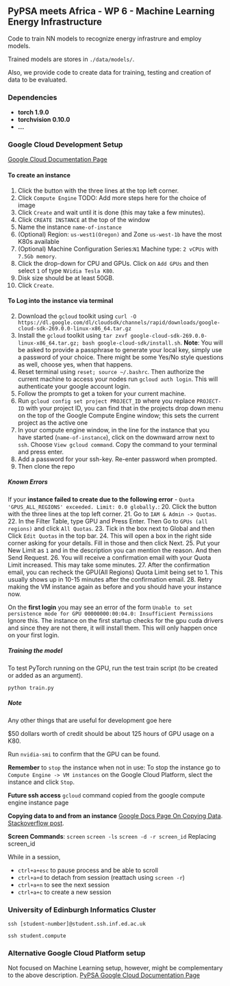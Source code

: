 ## PyPSA meets Africa - WP 6 - Machine Learning Energy Infrastructure

Code to train NN models to recognize energy infrastrure and employ models.

Trained models are stores in ```./data/models/```.

Also, we provide code to create data for training, testing and creation of data to be evaluated.


### Dependencies

* **torch 1.9.0**
* **torchvision 0.10.0**
* **...**


### Google Cloud Development Setup

[Google Cloud Documentation Page](https://cloud.google.com/docs/)

#### To create an instance
1. Click the button with the three lines at the top left corner.
2. Click ```Compute Engine```
TODO: Add more steps here for the choice of image
9. Click ```Create``` and wait until it is done (this may take a few minutes).
12. Click  ```CREATE INSTANCE```  at the top of the window
13. Name the instance ```name-of-instance```
14. (Optional) Region: ```us-west1(Oregon)``` and Zone ```us-west-1b``` have the most K80s available
15. (Optional) Machine Configuration Series:```N1``` Machine type: ```2 vCPUs``` with ```7.5Gb memory```.
16. Click the drop-down for CPU and GPUs. Click on ```Add GPUs``` and then select `1` of type ```NVidia Tesla K80```.
17. Disk size should be at least 50GB. 
18. Click ```Create```.

#### To Log into the instance via terminal
2. Download the `gcloud` toolkit using ```curl -O https://dl.google.com/dl/cloudsdk/channels/rapid/downloads/google-cloud-sdk-269.0.0-linux-x86_64.tar.gz```
3. Install the `gcloud` toolkit using ```tar zxvf google-cloud-sdk-269.0.0-linux-x86_64.tar.gz; bash google-cloud-sdk/install.sh```.
**Note**: You will be asked to provide a passphrase to generate your local key, simply use a password of your choice. There might be some Yes/No style questions as well, choose yes, when that happens.
4. Reset terminal using ```reset; source ~/.bashrc```. Then authorize the current machine to access your nodes run ```gcloud auth login```. This will authenticate your google account login.
3. Follow the prompts to get a token for your current machine.
4. Run ```gcloud config set project PROJECT_ID``` where you replace `PROJECT-ID` with your project ID, you can find that in the projects drop down menu on the top of the Google Compute Engine window; this sets the current project as the active one
5. In your compute engine window, in the line for the instance  that you have started (`name-of-instance`), click on the downward arrow next to ```ssh```. Choose ```View gcloud command```. Copy the command to your terminal and press enter.
6. Add a password for your ssh-key. Re-enter password when prompted.
11. Then clone the repo

##### Known Errors
If your **instance failed to create due to the following error** - ```Quota 'GPUS_ALL_REGIONS' exceeded. Limit: 0.0 globally.```:
20. Click the button with the three lines at the top left corner.
21. Go to ```IAM & Admin -> Quotas```.
22. In the Filter Table, type GPU and Press Enter. Then Go to ```GPUs (all regions)``` and click ```All Quotas```.
23. Tick in the box next to Global and then Click ```Edit Quotas``` in the top bar. 
24. This will open a box in the right side corner asking for your details. Fill in those and then click Next.
25. Put your New Limit as ```1``` and in the description you can mention the reason. And then Send Request. 
26. You will receive a confirmation email with your Quota Limit increased. This may take some minutes.
27. After the confirmation email, you can recheck the GPU(All Regions) Quota Limit being set to 1. This usually shows up in 10-15 minutes after the confirmation email. 
28. Retry making the VM instance again as before and you should have your instance now. 

On the **first login** you may see an error of the form `Unable to set persistence mode for GPU 00000000:00:04.0: Insufficient Permissions`
Ignore this.  The instance on the first startup checks for the gpu cuda drivers and since they are not there, it will install them. This will only happen once on your first login.


##### Training the model 
To test PyTorch running on the GPU, run the test train script (to be created or added as an argument).
```
python train.py
```

##### Note
Any other things that are useful for development goe here

$50 dollars worth of credit should be about 125 hours of GPU usage on a K80.

Run ```nvidia-smi``` to confirm that the GPU can be found.

**Remember** to ```stop``` the instance when not in use:
To stop the instance go to `Compute Engine -> VM instances` on the Google Cloud Platform, slect the instance and click ```Stop```.

**Future ssh access** `gcloud` command copied from the google compute engine instance page

**Copying data to and from an instance**
[Google Docs Page On Copying Data](https://cloud.google.com/filestore/docs/copying-data).
[Stackoverflow post](https://stackoverflow.com/questions/27857532/rsync-to-google-compute-engine-instance-from-jenkins).

**Screen Commands**:
```screen```
```screen -ls```
```screen -d -r screen_id```  Replacing screen_id 

While in a session,
- ```ctrl+a+esc``` to pause process and be able to scroll
- ```ctrl+a+d``` to detach from session (reattach using ```screen -r```)
- ```ctrl+a+n``` to see the next session
- ```ctrl+a+c``` to create a new session


### University of Edinburgh Informatics Cluster

```
ssh [student-number]@student.ssh.inf.ed.ac.uk
```
```
ssh student.compute
```
### Alternative Google Cloud Platform setup
Not focused on Machine Learning setup, however, might be complementary to the above description.
[PyPSA Google Cloud Documentation Page](https://pypsa-eur.readthedocs.io/en/latest/cloudcomputing.html#cloud-computing)
